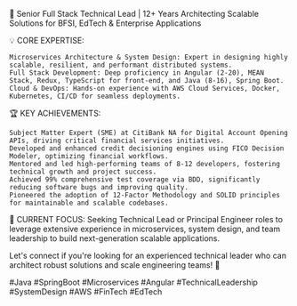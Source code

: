 🚀 Senior Full Stack Technical Lead | 12+ Years Architecting Scalable Solutions for BFSI, EdTech & Enterprise Applications

💡 CORE EXPERTISE:

    Microservices Architecture & System Design: Expert in designing highly scalable, resilient, and performant distributed systems.
    Full Stack Development: Deep proficiency in Angular (2-20), MEAN Stack, Redux, TypeScript for front-end, and Java (8-16), Spring Boot.
    Cloud & DevOps: Hands-on experience with AWS Cloud Services, Docker, Kubernetes, CI/CD for seamless deployments.

🏆 KEY ACHIEVEMENTS:

    Subject Matter Expert (SME) at CitiBank NA for Digital Account Opening APIs, driving critical financial services initiatives.
    Developed and enhanced credit decisioning engines using FICO Decision Modeler, optimizing financial workflows.
    Mentored and led high-performing teams of 8-12 developers, fostering technical growth and project success.
    Achieved 99% comprehensive test coverage via BDD, significantly reducing software bugs and improving quality.
    Pioneered the adoption of 12-Factor Methodology and SOLID principles for maintainable and scalable codebases.

🎯 CURRENT FOCUS: Seeking Technical Lead or Principal Engineer roles to leverage extensive experience in microservices, system design, and team leadership to build next-generation scalable                         applications.

Let's connect if you're looking for an experienced technical leader who can architect robust solutions and scale engineering teams! 🤝

#Java #SpringBoot #Microservices #Angular #TechnicalLeadership #SystemDesign #AWS #FinTech #EdTech
